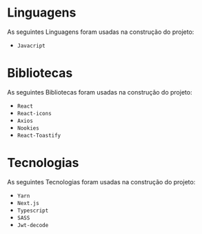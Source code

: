 # Linguagens 
As seguintes Linguagens foram usadas na construção do projeto:

- `Javacript`

# Bibliotecas 
As seguintes Bibliotecas foram usadas na construção do projeto:

- `React`
- `React-icons`
- `Axios`
- `Nookies`
- `React-Toastify`
    
# Tecnologias 
As seguintes Tecnologias foram usadas na construção do projeto:

- `Yarn`
- `Next.js`
- `Typescript`
- `SASS`
- `Jwt-decode`
